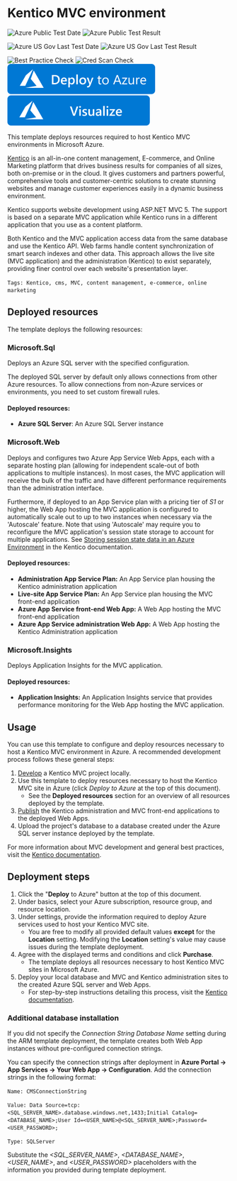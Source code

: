 # Kentico MVC environment

![Azure Public Test Date](https://azurequickstartsservice.blob.core.windows.net/badges/kentico-mvc-environment/PublicLastTestDate.svg)
![Azure Public Test Result](https://azurequickstartsservice.blob.core.windows.net/badges/kentico-mvc-environment/PublicDeployment.svg)

![Azure US Gov Last Test Date](https://azurequickstartsservice.blob.core.windows.net/badges/kentico-mvc-environment/FairfaxLastTestDate.svg)
![Azure US Gov Last Test Result](https://azurequickstartsservice.blob.core.windows.net/badges/kentico-mvc-environment/FairfaxDeployment.svg)

![Best Practice Check](https://azurequickstartsservice.blob.core.windows.net/badges/kentico-mvc-environment/BestPracticeResult.svg)
![Cred Scan Check](https://azurequickstartsservice.blob.core.windows.net/badges/kentico-mvc-environment/CredScanResult.svg)
[![Deploy To Azure](https://raw.githubusercontent.com/Azure/azure-quickstart-templates/master/1-CONTRIBUTION-GUIDE/images/deploytoazure.svg?sanitize=true)]("https://portal.azure.com/#create/Microsoft.Template/uri/https%3A%2F%2Fraw.githubusercontent.com%2FAzure%2Fazure-quickstart-templates%2Fmaster%2Fkentico-mvc-environment%2Fazuredeploy.json")
[![Visualize](https://raw.githubusercontent.com/Azure/azure-quickstart-templates/master/1-CONTRIBUTION-GUIDE/images/visualizebutton.svg?sanitize=true)]("http://armviz.io/#/?load=https%3A%2F%2Fraw.githubusercontent.com%2FAzure%2Fazure-quickstart-templates%2Fmaster%2Fkentico-mvc-environment%2Fazuredeploy.json")

This template deploys resources required to host Kentico MVC environments in
Microsoft Azure.

[Kentico](https://www.kentico.com) is an all-in-one content management,
E-commerce, and Online Marketing platform that drives business results for
companies of all sizes, both on-premise or in the cloud. It gives customers and
partners powerful, comprehensive tools and customer-centric solutions to create
stunning websites and manage customer experiences easily in a dynamic business
environment.

Kentico supports website development using ASP.&#8203;NET MVC 5. The support is
based on a separate MVC application while Kentico runs in a different
application that you use as a content platform.

Both Kentico and the MVC application access data from the same database and use
the Kentico API. Web farms handle content synchronization of smart search
indexes and other data. This approach allows the live site (MVC application) and
the administration (Kentico) to exist separately, providing finer control over
each website's presentation layer.

`Tags: Kentico, cms, MVC, content management, e-commerce, online marketing`

## Deployed resources

The template deploys the following resources:

### Microsoft.Sql

Deploys an Azure SQL server with the specified configuration.

The deployed SQL server by default only allows connections from other Azure
resources. To allow connections from non-Azure services or environments, you
need to set custom firewall rules.

#### Deployed resources:

- **Azure SQL Server**: An Azure SQL Server instance

### Microsoft.&#8203;Web

Deploys and configures two Azure App Service Web Apps, each with a separate
hosting plan (allowing for independent scale-out of both applications to
multiple instances). In most cases, the MVC application will receive the bulk of
the traffic and have different performance requirements than the administration
interface.

Furthermore, if deployed to an App Service plan with a pricing tier of _S1_ or
higher, the Web App hosting the MVC application is configured to automatically
scale out to up to two instances when necessary via the 'Autoscale' feature.
Note that using 'Autoscale' may require you to reconfigure the MVC application's
session state storage to account for multiple applications. See
[Storing session state data in an Azure Environment](https://kentico.com/CMSPages/DocLinkMapper.ashx?version=latest&link=azure_state_storing)
in the Kentico documentation.

#### Deployed resources:

- **Administration App Service Plan:** An App Service plan housing the Kentico
  administration application
- **Live-site App Service Plan:** An App Service plan housing the MVC front-end
  application
- **Azure App Service front-end Web App:** A Web App hosting the MVC front-end
  application
- **Azure App Service administration Web App:** A Web App hosting the Kentico
  Administration application

### Microsoft.Insights

Deploys Application Insights for the MVC application.

#### Deployed resources:

- **Application Insights:** An Application Insights service that provides
  performance monitoring for the Web App hosting the MVC application.

## Usage

You can use this template to configure and deploy resources necessary to host a
Kentico MVC environment in Azure. A recommended development process follows
these general steps:

1. [Develop](https://kentico.com/CMSPages/DocLinkMapper.ashx?version=latest&link=mvc_development)
   a Kentico MVC project locally.
2. Use this template to deploy resources necessary to host the Kentico MVC site
   in Azure (click _Deploy to Azure_ at the top of this document).
   - See the **Deployed resources** section for an overview of all resources
     deployed by the template.
3. [Publish](https://kentico.com/CMSPages/DocLinkMapper.ashx?version=latest&link=azure_webapps_deploying_mvc)
   the Kentico administration and MVC front-end applications to the deployed Web
   Apps.
4. Upload the project's database to a database created under the Azure SQL
   server instance deployed by the template.

For more information about MVC development and general best practices, visit the
[Kentico documentation](https://docs.kentico.com).

## Deployment steps

1.  Click the "**Deploy** to Azure" button at the top of this document.
2.  Under basics, select your Azure subscription, resource group, and resource
    location.
3.  Under settings, provide the information required to deploy Azure services
    used to host your Kentico MVC site.
    - You are free to modify all provided default values **except** for the
      **Location** setting. Modifying the **Location** setting's value may cause
      issues during the template deployment.
4.  Agree with the displayed terms and conditions and click **Purchase**.
    - The template deploys all resources necessary to host Kentico MVC sites in
      Microsoft Azure.
5.  Deploy your local database and MVC and Kentico administration sites to the
    created Azure SQL server and Web Apps.
    - For step-by-step instructions detailing this process, visit the
      [Kentico documentation](https://kentico.com/CMSPages/DocLinkMapper.ashx?version=latest&link=azure_webapps_deploying_mvc).

### Additional database installation

If you did not specify the _Connection String Database Name_ setting during the
ARM template deployment, the template creates both Web App instances without
pre-configured connection strings.

You can specify the connection strings after deployment in **Azure Portal -> App
Services -> Your Web App -> Configuration**. Add the connection strings in the
following format:

`Name: CMSConnectionString`

`Value: Data Source=tcp:<SQL_SERVER_NAME>.database.windows.net,1433;Initial Catalog=<DATABASE_NAME>;User Id=<USER_NAME>@<SQL_SERVER_NAME>;Password=<USER_PASSWORD>;`

`Type: SQLServer`

Substitute the _<SQL_SERVER_NAME>_, _<DATABASE_NAME>_, _<USER_NAME>_, and
_<USER_PASSWORD>_ placeholders with the information you provided during template
deployment.

